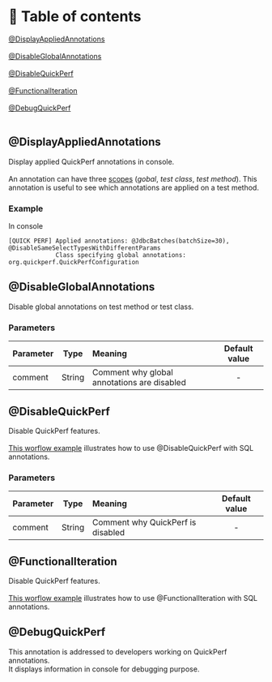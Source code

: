 # 🚩 Table of contents
[@DisplayAppliedAnnotations](#DisplayAppliedAnnotations) <br><br>
[@DisableGlobalAnnotations](#DisableGlobalAnnotations) <br><br>
[@DisableQuickPerf](#DisableQuickPerf) <br><br>
[@FunctionalIteration](#FunctionalIteration) <br><br>
[@DebugQuickPerf](#DebugQuickPerf) <br><br>

## @DisplayAppliedAnnotations
Display applied QuickPerf annotations in console.<br><br>
An annotation can have three [scopes](https://github.com/quick-perf/doc/wiki/QuickPerf#Use-QuickPerf-annotations) (*gobal*, *test class*, *test method*). This annotation is useful to see which annotations are applied on a test method.

### Example
In console
```
[QUICK PERF] Applied annotations: @JdbcBatches(batchSize=30), @DisableSameSelectTypesWithDifferentParams
             Class specifying global annotations: org.quickperf.QuickPerfConfiguration
```

## @DisableGlobalAnnotations
Disable global annotations on test method or test class.

### Parameters 
|Parameter|Type    | Meaning                                   | Default value  |
| --------|:------:|:----------------------------------------  |:--------------:|
| comment | String |Comment why global annotations are disabled|      -         |


## @DisableQuickPerf
Disable QuickPerf features.<br><br>
[This worflow example](SQL-annotations#Worflow-with-SQL-annotations) illustrates how to use  @DisableQuickPerf with SQL annotations.

### Parameters 
|Parameter|Type    | Meaning                         | Default value  |
| --------|:------:|:--------------------------------|:--------------:|
| comment | String |Comment why QuickPerf is disabled|      -         |

## @FunctionalIteration
Disable QuickPerf features.<br><br>
[This worflow example](SQL-annotations#Worflow-with-SQL-annotations) illustrates how to use @FunctionalIteration with SQL annotations.

## @DebugQuickPerf
This annotation is addressed to developers working on QuickPerf annotations.<br>
It displays information in console for debugging purpose.